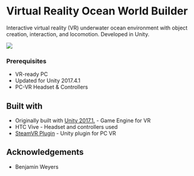 # Virtual Reality Ocean World Builder
Interactive virtual reality (VR) underwater ocean environment with object creation, interaction, and locomotion. Developed in Unity.

[![](http://img.youtube.com/vi/zmpgROu-awo/0.jpg)](http://www.youtube.com/watch?v=zmpgROu-awo "Ocean World Builder")

### Prerequisites

* VR-ready PC
* Updated for Unity 2017.4.1
* PC-VR Headset & Controllers

## Built with

* Originally built with [Unity 2017.1.](https://unity3d.com/get-unity/download/archive) - Game Engine for VR
* HTC Vive - Headset and controllers used
* [SteamVR Plugin](https://assetstore.unity.com/packages/tools/integration/steamvr-plugin-32647) - Unity plugin for PC VR

## Acknowledgements
* Benjamin Weyers
